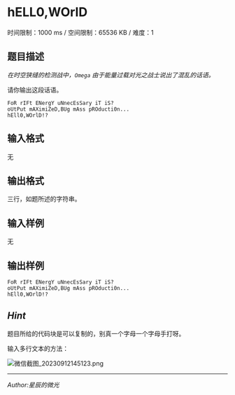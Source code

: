 # hELL0,WOrlD

时间限制：1000 ms / 空间限制：65536 KB / 难度：1

## 题目描述

*在时空狭缝的检测战中，`Omega` 由于能量过载对光之战士说出了混乱的话语。*

请你输出这段话语。

    FoR rIFt ENergY uNnecEsSary iT iS?
    oUtPut mAXimiZeD,BUg mAss pROducti0n...
    hEll0,WOrlD!?

## 输入格式

无

## 输出格式

三行，如题所述的字符串。

## 输入样例

无

## 输出样例

    FoR rIFt ENergY uNnecEsSary iT iS?
    oUtPut mAXimiZeD,BUg mAss pROducti0n...
    hEll0,WOrlD!?

## *Hint*

题目所给的代码块是可以复制的，别真一个字母一个字母手打呀。

输入多行文本的方法：

![微信截图_20230912145123.png](https://x.imgs.ovh/x/2023/09/12/65000a8eb9492.png)

-----
*Author:星辰的微光*
